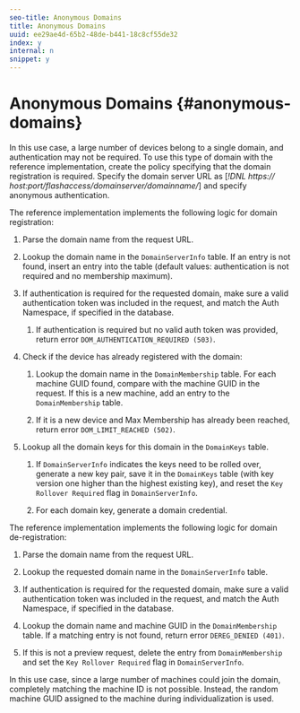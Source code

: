 ```yaml
---
seo-title: Anonymous Domains
title: Anonymous Domains
uuid: ee29ae4d-65b2-48de-b441-18c8cf55de32
index: y
internal: n
snippet: y
---
```


# Anonymous Domains {#anonymous-domains}

In this use case, a large number of devices belong to a single domain, and authentication may not be required. To use this type of domain with the reference implementation, create the policy specifying that the domain registration is required. Specify the domain server URL as [*!DNL https:// host:port/flashaccess/domainserver/domainname/*] and specify anonymous authentication.

The reference implementation implements the following logic for domain registration:

1. Parse the domain name from the request URL. 
1. Lookup the domain name in the `DomainServerInfo` table. If an entry is not found, insert an entry into the table (default values: authentication is not required and no membership maximum). 
1. If authentication is required for the requested domain, make sure a valid authentication token was included in the request, and match the Auth Namespace, if specified in the database.

    1. If authentication is required but no valid auth token was provided, return error `DOM_AUTHENTICATION_REQUIRED (503)`.

1. Check if the device has already registered with the domain:

    1. Lookup the domain name in the `DomainMembership` table. For each machine GUID found, compare with the machine GUID in the request. If this is a new machine, add an entry to the `DomainMembership` table. 
    
    1. If it is a new device and Max Membership has already been reached, return error `DOM_LIMIT_REACHED (502)`.

1. Lookup all the domain keys for this domain in the `DomainKeys` table.

    1. If `DomainServerInfo` indicates the keys need to be rolled over, generate a new key pair, save it in the `DomainKeys` table (with key version one higher than the highest existing key), and reset the `Key Rollover Required` flag in `DomainServerInfo`. 
    
    1. For each domain key, generate a domain credential.

The reference implementation implements the following logic for domain de-registration:

1. Parse the domain name from the request URL. 
1. Lookup the requested domain name in the `DomainServerInfo` table. 
1. If authentication is required for the requested domain, make sure a valid authentication token was included in the request, and match the Auth Namespace, if specified in the database. 
1. Lookup the domain name and machine GUID in the `DomainMembership` table. If a matching entry is not found, return error `DEREG_DENIED (401)`. 

1. If this is not a preview request, delete the entry from `DomainMembership` and set the `Key Rollover Required` flag in `DomainServerInfo`.

In this use case, since a large number of machines could join the domain, completely matching the machine ID is not possible. Instead, the random machine GUID assigned to the machine during individualization is used. 
